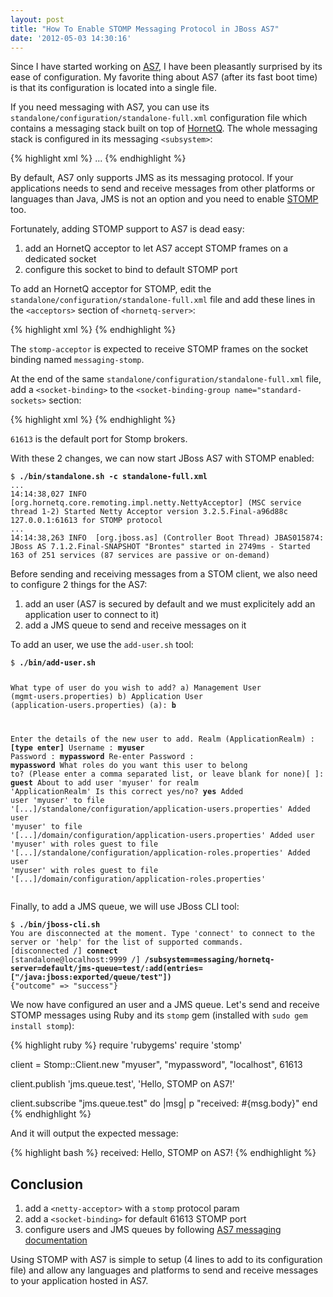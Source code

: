 ```yaml
---
layout: post
title: "How To Enable STOMP Messaging Protocol in JBoss AS7"
date: '2012-05-03 14:30:16'
---
```


Since I have started working on [AS7][as7], I have been pleasantly surprised by its ease of configuration. My favorite thing about AS7 (after its fast boot time) is that its configuration is located into a single file.

If you need messaging with AS7, you can use its `standalone/configuration/standalone-full.xml` configuration file which contains a messaging stack built on top of [HornetQ][hornetq].
The whole messaging stack is configured in its messaging `<subsystem>`:

{% highlight xml %}
<subsystem xmlns="urn:jboss:domain:messaging:1.2">
    <hornetq-server>
        ...
    <hornetq-server>
</subsystem>
{% endhighlight %}

By default, AS7 only supports JMS as its messaging protocol.
If your applications needs to send and receive messages from other platforms or languages than Java, JMS is not an option and you need to enable [STOMP][stomp] too.

Fortunately, adding STOMP support to AS7 is dead easy:

1. add an HornetQ acceptor to let AS7 accept STOMP frames on a dedicated socket
2. configure this socket to bind to default STOMP port

To add an HornetQ acceptor for STOMP, edit the `standalone/configuration/standalone-full.xml` file and add these lines in the `<acceptors>` section of `<hornetq-server>`:

{% highlight xml %}
<netty-acceptor name="stomp-acceptor" socket-binding="messaging-stomp">
    <param key="protocol" value="stomp"/>
</netty-acceptor>
{% endhighlight %}

The `stomp-acceptor` is expected to receive STOMP frames on the socket binding named `messaging-stomp`.

At the end of the same `standalone/configuration/standalone-full.xml` file, add a `<socket-binding>` to the `<socket-binding-group name="standard-sockets>` section:

{% highlight xml %}
<socket-binding name="messaging-stomp" port="61613"/>
{% endhighlight %}

`61613` is the default port for Stomp brokers.

With these 2 changes, we can now start JBoss AS7 with STOMP enabled:

<div class="highlight">
<pre>
<code class="bash">$ <strong>./bin/standalone.sh -c standalone-full.xml</strong>
...
14:14:38,027 INFO  [org.hornetq.core.remoting.impl.netty.NettyAcceptor] (MSC service thread 1-2) Started Netty Acceptor version 3.2.5.Final-a96d88c 127.0.0.1:61613 for STOMP protocol
...
14:14:38,263 INFO  [org.jboss.as] (Controller Boot Thread) JBAS015874: JBoss AS 7.1.2.Final-SNAPSHOT "Brontes" started in 2749ms - Started 163 of 251 services (87 services are passive or on-demand)</code>
</pre>
</div>

Before sending and receiving messages from a STOM client, we also need to configure 2 things for the AS7:

1. add an user (AS7 is secured by default and we must explicitely add an application user to connect to it)
2. add a JMS queue to send and receive messages on it

To add an user, we use the `add-user.sh` tool:

<div class="highlight">
<pre>
<code class="bash">$ <strong>./bin/add-user.sh</strong>

What type of user do you wish to add?
 a) Management User (mgmt-users.properties)
 b) Application User (application-users.properties)
(a): <strong>b</strong>

Enter the details of the new user to add.
Realm (ApplicationRealm) : <strong>[type enter]</strong>
Username : <strong>myuser</strong>
Password : <strong>mypassword</strong>
Re-enter Password : <strong>mypassword</strong>
What roles do you want this user to belong to? (Please enter a comma separated list, or leave blank for none)[  ]: <strong>guest</strong>
About to add user 'myuser' for realm 'ApplicationRealm'
Is this correct yes/no? <strong>yes</strong>
Added user 'myuser' to file '[...]/standalone/configuration/application-users.properties'
Added user 'myuser' to file '[...]/domain/configuration/application-users.properties'
Added user 'myuser' with roles guest to file '[...]/standalone/configuration/application-roles.properties'
Added user 'myuser' with roles guest to file '[...]/domain/configuration/application-roles.properties'</code>
</pre>
</div>

Finally, to add a JMS queue, we will use JBoss CLI tool:

<div class="highlight">
<pre>
<code class="bash">$ <strong>./bin/jboss-cli.sh</strong>
You are disconnected at the moment. Type 'connect' to connect to the server or 'help' for the list of supported commands.
[disconnected /] <strong>connect</strong>
[standalone@localhost:9999 /] <strong>/subsystem=messaging/hornetq-server=default/jms-queue=test/:add(entries=["/java:jboss:exported/queue/test"])</strong>
{"outcome" => "success"}</code>
</pre>
</div>

We now have configured an user and a JMS queue. Let's send and receive STOMP messages using Ruby and its `stomp` gem (installed with `sudo gem install stomp`):


{% highlight ruby %}
require 'rubygems'
require 'stomp'

client = Stomp::Client.new "myuser", "mypassword", "localhost", 61613

client.publish 'jms.queue.test', 'Hello, STOMP on AS7!'

client.subscribe "jms.queue.test" do |msg|
  p "received: #{msg.body}"
end
{% endhighlight %}

And it will output the expected message:

{% highlight bash %}
received: Hello, STOMP on AS7!
{% endhighlight %}

## Conclusion

1. add a `<netty-acceptor>` with a `stomp` protocol param
2. add a `<socket-binding>` for default 61613 STOMP port
3. configure users and JMS queues by following [AS7 messaging documentation][doc]

Using STOMP with AS7 is simple to setup (4 lines to add to its configuration file) and allow any languages and platforms to send and receive messages to your application hosted in AS7.

[hornetq]: http://jboss.org/hornetq/
[stomp]: http://stomp.github.com/index.html
[as7]: http://jboss.org/jbossas
[doc]: https://docs.jboss.org/author/display/AS71/Messaging+configuration

